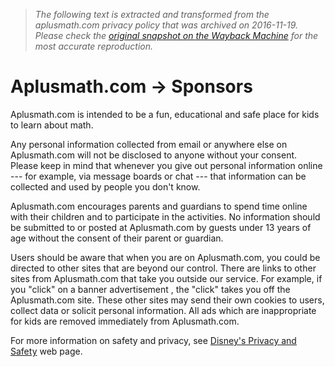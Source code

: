 > *The following text is extracted and transformed from the aplusmath.com privacy policy that was archived on 2016-11-19. Please check the [original snapshot on the Wayback Machine](https://web.archive.org/web/20161119032819id_/http%3A//www.aplusmath.com/info/privacy_policy.html) for the most accurate reproduction.*

# Aplusmath.com -> Sponsors

Aplusmath.com is intended to be a fun, educational and safe place for kids to learn about math. 

Any personal information collected from email or anywhere else on Aplusmath.com will not be disclosed to anyone without your consent. Please keep in mind that whenever you give out personal information online --- for example, via message boards or chat --- that information can be collected and used by people you don't know. 

Aplusmath.com encourages parents and guardians to spend time online with their children and to participate in the activities. No information should be submitted to or posted at Aplusmath.com by guests under 13 years of age without the consent of their parent or guardian. 

Users should be aware that when you are on Aplusmath.com, you could be directed to other sites that are beyond our control. There are links to other sites from Aplusmath.com that take you outside our service. For example, if you "click" on a banner advertisement , the "click" takes you off the Aplusmath.com site. These other sites may send their own cookies to users, collect data or solicit personal information. All ads which are inappropriate for kids are removed immediately from Aplusmath.com. 

For more information on safety and privacy, see [Disney's Privacy and Safety](http://disneyprivacycenter.com/) web page. 
